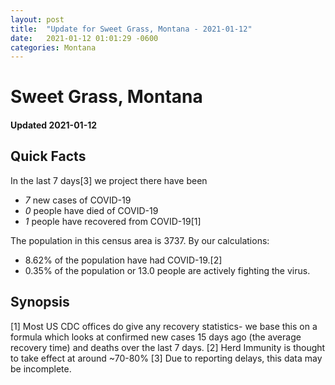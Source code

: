 ```yaml
---
layout: post
title:  "Update for Sweet Grass, Montana - 2021-01-12"
date:   2021-01-12 01:01:29 -0600
categories: Montana
---
```


# Sweet Grass, Montana
#### Updated 2021-01-12

## Quick Facts

In the last 7 days[3] we project there have been
- *7* new cases of COVID-19
- *0* people have died of COVID-19
- *1* people have recovered from COVID-19[1]

The population in this census area is 3737. By our calculations:
- 8.62% of the population have had COVID-19.[2]
- 0.35% of the population or 13.0 people are actively fighting the virus.

## Synopsis




[1] Most US CDC offices do give any recovery statistics- we base this on a formula which looks at confirmed new cases
15 days ago (the average recovery time) and deaths over the last 7 days.
[2] Herd Immunity is thought to take effect at around ~70-80%
[3] Due to reporting delays, this data may be incomplete. 
    